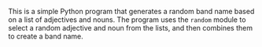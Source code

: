 This is a simple Python program that generates a random band name based on a list of adjectives and nouns. The program uses the `random` module to select a random adjective and noun from the lists, and then combines them to create a band name.